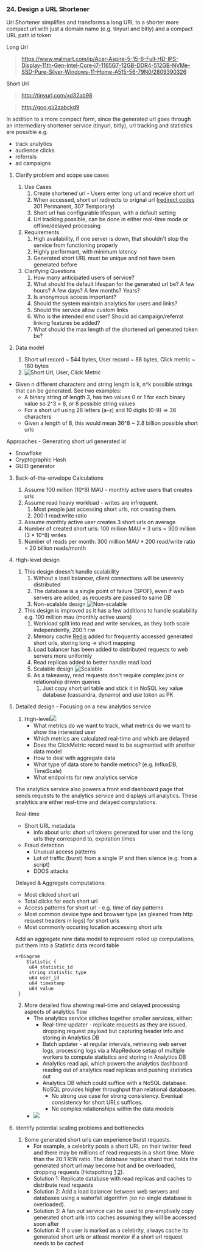 ### 24. Design a URL Shortener

Url Shortener simplifies and transforms a long URL to a shorter more compact url with just a domain name
(e.g. tinyurl and bitly) and a compact URL path id token

Long Url
> https://www.walmart.com/ip/Acer-Aspire-5-15-6-Full-HD-IPS-Display-11th-Gen-Intel-Core-i7-1165G7-12GB-DDR4-512GB-NVMe-SSD-Pure-Silver-Windows-11-Home-A515-56-79N0/2809390326

Short Url
> http://tinyurl.com/xd32ab98

> http://goo.gl/2zabckd9

In addition to a more compact form, since the generated url goes through an intermediary shortener service (tinyurl, bitly), url tracking and
statistics are possible e.g.
* track analytics
* audience clicks
* referrals
* ad campaigns

1. Clarify problem and scope use cases
   1. Use Cases
      1. Create shortened url - Users enter long url and receive short url
      2. When accessed, short url redirects to orignal url ([redirect codes](https://developer.mozilla.org/en-US/docs/Web/HTTP/Redirections) 301 Permanent, 307 Temporary)
      3. Short url has configurable lifespan, with a default setting
      4. Url tracking possible, can be done in either real-time mode or offline/delayed processing
   2. Requirements
      1. High availability, if one server is down, that shouldn't stop the service from functioning properly
      2. Highly performant, with minimum latency
      3. Generated short URL must be unique and not have been generated before
   3. Clarifying Questions
      1. How many anticipated users of service?
      2. What should the default lifespan for the generated url be? A few hours? A few days? A few months? Years?
      3. Is anonymous access important?
      4. Should the system maintain analytics for users and links?
      5. Should the service allow custom links
      6. Who is the intended end user? Should ad campaign/referral linking features be added?
      7. What should the max length of the shortened url generated token be?

2. Data model
      1. Short url record ~ 544 bytes, User record ~ 88 bytes, Click metric ~ 160 bytes
      2. ![Short Url, User, Click Metric](imgs/0055.jpg)


* Given n different characters and string length is k, n^k possible strings that can be generated.  See two examples:
  *  A binary string of length 3, has two values 0 or 1 for each binary value so 2^3 = 8, or 8 possible string values
  *  For a short url using 26 letters (a-z) and 10 digits (0-9) => 36 characters
  *  Given a length of 8, this would mean 36^8 ~ 2.8 billion possible short urls

Approaches - Generating short url generated id
* Snowflake
* Cryptographic Hash
* GUID generator

3. Back-of-the-envelope Calculations
    1. Assume 100 million (10^8) MAU - monthly active users that creates urls
    2. Assume read heavy workload - writes are infrequent.  
       1. Most people just accessing short urls, not creating them.
       2. 200:1 read:write ratio
    3. Assume monthly active user creates 3 short urls on average
    4. Number of created short urls: 100 million MAU * 3 urls = 300 million (3 * 10^8) writes
    5. Number of reads per month: 300 million MAU * 200 read/write ratio = 20 billion reads/month

4. High-level design
    1. This design doesn't handle scalability
        1. Without a load balancer, client connections will be unevenly distributed
        2. The database is a single point of failure (SPOF), even if web servers are added, as requests are passed to same DB
        3. Non-scalable design ![Non-scalable](imgs/0056.jpg)
    2. This design is improved as it has a few additions to handle scalability e.g. 100 million mau (monthly active users)
        1. Workload split into read and write services, as they both scale independently, 200:1 r:w
        2. Memory cache [Redis](https://redis.com/) added for frequently accessed generated short urls, storing long -> short mapping
        3. Load balancer has been added to distributed requests to web servers more uniformly
        4. Read replicas added to better handle read load
        5. Scalable design ![Scalable](imgs/0057.jpg)
        6. As a takeaway, read requests don't require complex joins or relationship driven queries
           1. Just copy short url table and stick it in NoSQL key value database (cassandra, dynamo) and use token as PK
6. Detailed design - Focusing on a new analytics service
    1. High-level![](imgs/0058.jpg)
       * What metrics do we want to track, what metrics do we want to show the interested user
       * Which metrics are calculated real-time and which are delayed
       * Does the ClickMetric record need to be augmented with another data model
       * How to deal with aggregate data
       * What type of data store to handle metrics? (e.g. InfluxDB, TimeScale)
       * What endpoints for new analytics service
       
   The analytics service also powers a front end dashboard page that sends requests to the analytics service and displays url analytics.
   These analytics are either real-time and delayed computations.
   
   Real-time
   * Short URL metadata
     * info about urls: short url tokens generated for user and the long urls they correspond to, expiration times
   * Fraud detection
     * Unusual access patterns
     * Lot of traffic (burst) from a single IP and then silence (e.g. from a script)
     * DDOS attacks
   
   Delayed & Aggregate computations:
   * Most clicked short url
   * Total clicks for each short url
   * Access patterns for short url - e.g. time of day patterns
   * Most common device type and browser type (as gleaned from http request headers in logs) for short urls
   * Most commonly occuring location accessing short urls
   
   Add an aggregate new data model to represent rolled up computations, put them into a Statistic data record table
   
   ```mermaid
   erDiagram
       Statistic {
        u64 statistic_id
        string statistic_type
        u64 user_id
        u64 timestamp
        u64 value
    }
    ```
   
    2. More detailed flow showing real-time and delayed processing aspects of analytics flow 
       * The analytics service stitches together smaller services, either:
         * Real-time updater - replicate requests as they are issued, dropping request payload but capturing header info and storing in Analytics DB
         * Batch updater - at regular intervals, retrieving web server logs, processing logs via a MapReduce setup of multiple workers to compute statistics and storing in Analytics DB
         * Analytics read api, which powers the analytics dashboard reading out of analytics read replicas and pushing statistics out
         * Analytics DB which could suffice with a NoSQL database.  NoSQL provides higher throughput than relational databases.
           * No strong use case for strong consistency.  Eventual consistency for short URLs suffices.
           * No complex relationships within the data models
       * ![](imgs/0059.jpg)

7. Identify potential scaling problems and bottlenecks
   1. Some generated short urls can experience burst requests.
      * For example, a celebrity posts a short URL on their twitter feed and there may be millions of read requests in a short time. More than the 20:1 R:W ratio.  The database replica shard that holds the generated short url may become hot and be overloaded, dropping requests (Hotspotting [1](https://intmain.co/what-is-database-sharding-and-how-is-it-done/) [2](https://cloud.google.com/blog/products/databases/hotspots-and-performance-debugging-in-cloud-bigtable)).
      * Solution 1: Replicate database with read replicas and caches to distribute read requests
      * Solution 2: Add a load balancer between web servers and databases using a waterfall algorithm (so no single database is overloaded).
      * Solution 3: A fan out service can be used to pre-emptively copy generated short urls into caches assuming they will be accessed soon after
      * Solution 4: If a user is marked as a celebrity, always cache its generated short urls or atleast monitor if a short url request needs to be cached
